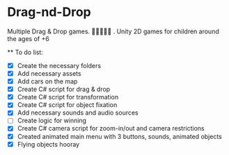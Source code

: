 # Drag-nd-Drop
Multiple Drag &amp; Drop games. 🐱‍🐉✨🐱‍👤 . Unity 2D games for children around the ages of +6

** To do list:
- [x] Create the necessary folders
- [x] Add necessary assets
- [x] Add cars on the map
- [x] Create C# script for drag & drop
- [x] Create C# script for transformation
- [x] Create C# script for object fixation
- [x] Add necessary sounds and audio sources
- [ ] Create logic for winning
- [x] Create C# camera script for zoom-in/out and camera restrictions 
- [x] Created animated main menu with 3 buttons, sounds, animated objects  
- [x] Flying objects hooray